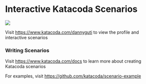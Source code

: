 # Interactive Katacoda Scenarios

[![](http://shields.katacoda.com/katacoda/dannyguti/count.svg)](https://www.katacoda.com/dannyguti "Get your profile on Katacoda.com")

Visit https://www.katacoda.com/dannyguti to view the profile and interactive scenarios

### Writing Scenarios
Visit https://www.katacoda.com/docs to learn more about creating Katacoda scenarios

For examples, visit https://github.com/katacoda/scenario-example
